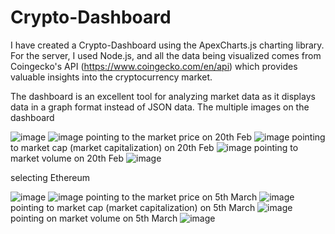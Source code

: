 # Crypto-Dashboard

I have created a Crypto-Dashboard using the ApexCharts.js charting library. For the server, I used Node.js, and all the data being visualized comes from Coingecko's API (https://www.coingecko.com/en/api) which provides valuable insights into the cryptocurrency market.

The dashboard is an excellent tool for analyzing market data as it displays data in a graph format instead of JSON data. The multiple images on the dashboard 


![image](https://github.com/balakrishna02/Crypto-Dashboard/assets/138507886/4f220393-454c-4343-9894-fadfba19c53a)
![image](https://github.com/balakrishna02/Crypto-Dashboard/assets/138507886/fdd8b1bc-1527-4ef1-8edd-c3a7ee997f41)
pointing to the market price on 20th Feb
![image](https://github.com/balakrishna02/Crypto-Dashboard/assets/138507886/9b4ad65f-c12a-4cb4-a4dc-83963ee60c67)
pointing to market cap (market capitalization) on 20th Feb
![image](https://github.com/balakrishna02/Crypto-Dashboard/assets/138507886/a23a7102-bc21-44da-bd3d-0a5ac203d426)
pointing to market volume on 20th Feb
![image](https://github.com/balakrishna02/Crypto-Dashboard/assets/138507886/ac790ea1-d9b2-4749-a04a-d7dc8f688fe8)


selecting Ethereum 

![image](https://github.com/balakrishna02/Crypto-Dashboard/assets/138507886/1b968bfc-2206-43da-ad06-f6d2f8d11835)
![image](https://github.com/balakrishna02/Crypto-Dashboard/assets/138507886/970dfdbc-42b2-4556-a62b-9084ada35772)
pointing to the market price on 5th March
![image](https://github.com/balakrishna02/Crypto-Dashboard/assets/138507886/c21591ee-77ff-4708-ac18-d7f930c650d9)
pointing to market cap (market capitalization) on 5th March
![image](https://github.com/balakrishna02/Crypto-Dashboard/assets/138507886/4d77198e-a795-4c66-b19c-118b8d14e44a)
pointing on market volume on 5th March
![image](https://github.com/balakrishna02/Crypto-Dashboard/assets/138507886/d07e9575-be14-491b-9472-86a973def8d8)





